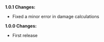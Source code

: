 **1.0.1 Changes:**

* Fixed a minor error in damage calculations

**1.0.0 Changes:**

* First release